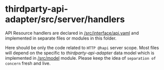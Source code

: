 # thirdparty-api-adapter/src/server/handlers

API Resource handlers are declared in [/src/interface/api.yaml](../../interface/api.yaml)
and implemented in separate files or modules in this folder.

Here should be only the code related to `HTTP @hapi` server scope. 
Most files will depend on the specific to _thirdparty-api-adapter_ data model which is implemented in [/src/model](../../model/README.md) module. Please keep the idea of `separation of concern` fresh and live.